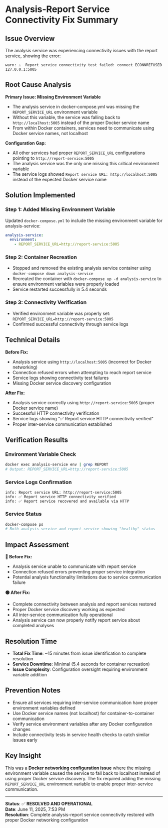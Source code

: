 # Analysis-Report Service Connectivity Fix Summary

## Issue Overview
The analysis service was experiencing connectivity issues with the report service, showing the error:
```
warn: ⚠️  Report service connectivity test failed: connect ECONNREFUSED 127.0.0.1:5005
```

## Root Cause Analysis

**Primary Issue: Missing Environment Variable**
- The analysis service in docker-compose.yml was missing the `REPORT_SERVICE_URL` environment variable
- Without this variable, the service was falling back to `http://localhost:5005` instead of the proper Docker service name
- From within Docker containers, services need to communicate using Docker service names, not localhost

**Configuration Gap:**
- All other services had proper `REPORT_SERVICE_URL` configurations pointing to `http://report-service:5005`
- The analysis service was the only one missing this critical environment variable
- The service logs showed `Report service URL: http://localhost:5005` instead of the expected Docker service name

## Solution Implemented

### Step 1: Added Missing Environment Variable
Updated `docker-compose.yml` to include the missing environment variable for analysis-service:
```yaml
analysis-service:
  environment:
    - REPORT_SERVICE_URL=http://report-service:5005
```

### Step 2: Container Recreation
- Stopped and removed the existing analysis service container using `docker-compose down analysis-service`
- Recreated the container with `docker-compose up -d analysis-service` to ensure environment variables were properly loaded
- Service restarted successfully in 5.4 seconds

### Step 3: Connectivity Verification
- Verified environment variable was properly set: `REPORT_SERVICE_URL=http://report-service:5005`
- Confirmed successful connectivity through service logs

## Technical Details

**Before Fix:**
- Analysis service using `http://localhost:5005` (incorrect for Docker networking)
- Connection refused errors when attempting to reach report service
- Service logs showing connectivity test failures
- Missing Docker service discovery configuration

**After Fix:**
- Analysis service correctly using `http://report-service:5005` (proper Docker service name)
- Successful HTTP connectivity verification
- Service logs showing "✅ Report service HTTP connectivity verified"
- Proper inter-service communication established

## Verification Results

### Environment Variable Check
```bash
docker exec analysis-service env | grep REPORT
# Output: REPORT_SERVICE_URL=http://report-service:5005
```

### Service Logs Confirmation
```
info: Report service URL: http://report-service:5005
info: ✅ Report service HTTP connectivity verified  
info: ✅ Report service recovered and available via HTTP
```

### Service Status
```bash
docker-compose ps
# Both analysis-service and report-service showing "healthy" status
```

## Impact Assessment

**🔴 Before Fix:**
- Analysis service unable to communicate with report service
- Connection refused errors preventing proper service integration
- Potential analysis functionality limitations due to service communication failure

**🟢 After Fix:**
- Complete connectivity between analysis and report services restored
- Proper Docker service discovery working as expected
- All inter-service communication fully operational
- Analysis service can now properly notify report service about completed analyses

## Resolution Time
- **Total Fix Time**: ~15 minutes from issue identification to complete resolution
- **Service Downtime**: Minimal (5.4 seconds for container recreation)
- **Issue Complexity**: Configuration oversight requiring environment variable addition

## Prevention Notes
- Ensure all services requiring inter-service communication have proper environment variables defined
- Use Docker service names (not localhost) for container-to-container communication
- Verify service environment variables after any Docker configuration changes
- Include connectivity tests in service health checks to catch similar issues early

## Key Insight
This was a **Docker networking configuration issue** where the missing environment variable caused the service to fall back to localhost instead of using proper Docker service discovery. The fix required adding the missing `REPORT_SERVICE_URL` environment variable to enable proper inter-service communication.

---

**Status**: ✅ **RESOLVED AND OPERATIONAL**  
**Date**: June 11, 2025, 7:53 PM  
**Resolution**: Complete analysis-report service connectivity restored with proper Docker networking configuration
